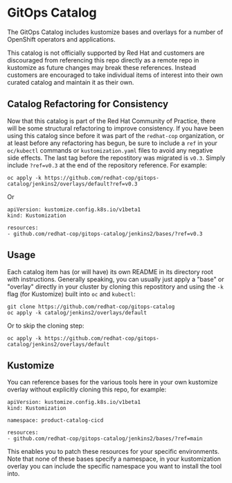 # GitOps Catalog

The GitOps Catalog includes kustomize bases and overlays for a number of OpenShift operators and applications.

This catalog is not officially supported by Red Hat and customers are discouraged from referencing this repo directly as a remote repo in kustomize as future changes may break these references. Instead customers are encouraged to take individual items of interest into their own curated catalog and maintain it as their own.

## Catalog Refactoring for Consistency

Now that this catalog is part of the Red Hat Community of Practice, there will be some structural refactoring to improve consistency.  If you have been using this catalog since before it was part of the `redhat-cop` organization, or at least before any refactoring has begun, be sure to include a `ref` in your `oc/kubectl` commands or `kustomization.yaml` files to avoid any negative side effects.  The last tag before the repostitory was migrated is `v0.3`.  Simply include `?ref=v0.3` at the end of the repository reference.  For example:

```
oc apply -k https://github.com/redhat-cop/gitops-catalog/jenkins2/overlays/default?ref=v0.3
```

Or

```
apiVersion: kustomize.config.k8s.io/v1beta1
kind: Kustomization

resources:
- github.com/redhat-cop/gitops-catalog/jenkins2/bases/?ref=v0.3
```


## Usage

Each catalog item has (or will have) its own README in its directory root with instructions.  Generally speaking, you can usually just apply a "base" or "overlay" directly in your cluster by cloning this repostitory and using the `-k` flag (for Kustomize) built into `oc` and `kubectl`:

```
git clone https://github.com/redhat-cop/gitops-catalog
oc apply -k catalog/jenkins2/overlays/default
```

Or to skip the cloning step:

```
oc apply -k https://github.com/redhat-cop/gitops-catalog/jenkins2/overlays/default
```

## Kustomize

You can reference bases for the various tools here in your own kustomize overlay without explicitly cloning this repo, for example:

```
apiVersion: kustomize.config.k8s.io/v1beta1
kind: Kustomization

namespace: product-catalog-cicd

resources:
- github.com/redhat-cop/gitops-catalog/jenkins2/bases/?ref=main
```

This enables you to patch these resources for your specific environments. Note that none of these bases specify a namespace, in your kustomization
overlay you can include the specific namespace you want to install the tool into.

